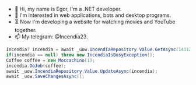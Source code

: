 - 👋 Hi, my name is Egor, I'm a .NET developer.
- 👀 I'm interested in web applications, bots and desktop programs.
- ⏳ Now I'm developing a website for watching movies and YouTube together.
- 📫 My telegram: @Incendia23.

``` C#
Incendia? incendia = await _uow.IncendiaRepository.Value.GetAsync(14112003);
if(incendia == null) throw new IncendiaIsBusyException();
Coffee coffee = new Moccachino(1);
incendia.DoJob(coffee);
await _uow.IncendiaRepository.Value.UpdateAsync(incendia);
await _uow.SaveChangesAsync();
```
<!---
lncendia/lncendia is a ✨ special ✨ repository because its `README.md` (this file) appears on your GitHub profile.
You can click the Preview link to take a look at your changes.
--->
